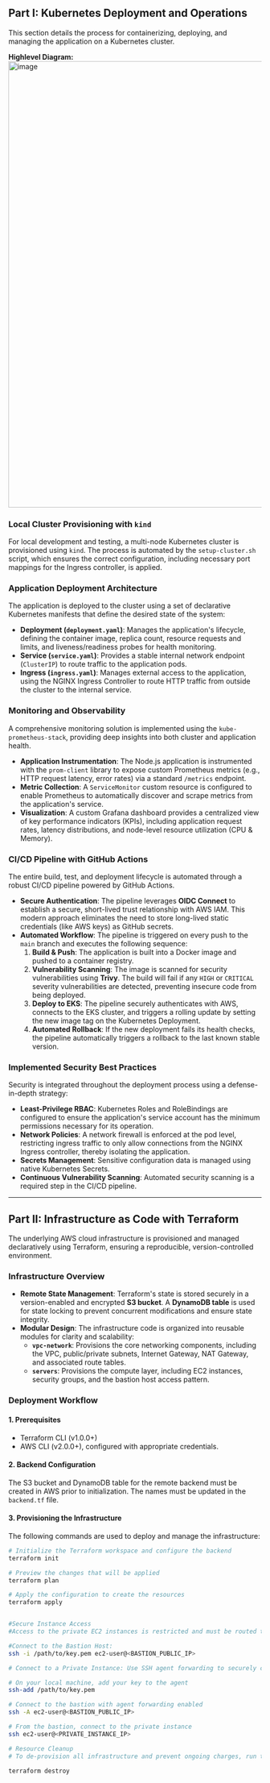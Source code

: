 ## Part I: Kubernetes Deployment and Operations

This section details the process for containerizing, deploying, and managing the application on a Kubernetes cluster.

**Highlevel Diagram:**
<img width="558" height="886" alt="image" src="https://github.com/user-attachments/assets/faf95e8a-08cb-44c7-ba1f-555ab6b5b47d" />


### Local Cluster Provisioning with `kind`
For local development and testing, a multi-node Kubernetes cluster is provisioned using `kind`. The process is automated by the `setup-cluster.sh` script, which ensures the correct configuration, including necessary port mappings for the Ingress controller, is applied.

### Application Deployment Architecture
The application is deployed to the cluster using a set of declarative Kubernetes manifests that define the desired state of the system:

* **Deployment (`deployment.yaml`)**: Manages the application's lifecycle, defining the container image, replica count, resource requests and limits, and liveness/readiness probes for health monitoring.
* **Service (`service.yaml`)**: Provides a stable internal network endpoint (`ClusterIP`) to route traffic to the application pods.
* **Ingress (`ingress.yaml`)**: Manages external access to the application, using the NGINX Ingress Controller to route HTTP traffic from outside the cluster to the internal service.

### Monitoring and Observability
A comprehensive monitoring solution is implemented using the `kube-prometheus-stack`, providing deep insights into both cluster and application health.

* **Application Instrumentation**: The Node.js application is instrumented with the `prom-client` library to expose custom Prometheus metrics (e.g., HTTP request latency, error rates) via a standard `/metrics` endpoint.
* **Metric Collection**: A `ServiceMonitor` custom resource is configured to enable Prometheus to automatically discover and scrape metrics from the application's service.
* **Visualization**: A custom Grafana dashboard provides a centralized view of key performance indicators (KPIs), including application request rates, latency distributions, and node-level resource utilization (CPU & Memory).

### CI/CD Pipeline with GitHub Actions
The entire build, test, and deployment lifecycle is automated through a robust CI/CD pipeline powered by GitHub Actions.

* **Secure Authentication**: The pipeline leverages **OIDC Connect** to establish a secure, short-lived trust relationship with AWS IAM. This modern approach eliminates the need to store long-lived static credentials (like AWS keys) as GitHub secrets.
* **Automated Workflow**: The pipeline is triggered on every push to the `main` branch and executes the following sequence:
    1.  **Build & Push**: The application is built into a Docker image and pushed to a container registry.
    2.  **Vulnerability Scanning**: The image is scanned for security vulnerabilities using **Trivy**. The build will fail if any `HIGH` or `CRITICAL` severity vulnerabilities are detected, preventing insecure code from being deployed.
    3.  **Deploy to EKS**: The pipeline securely authenticates with AWS, connects to the EKS cluster, and triggers a rolling update by setting the new image tag on the Kubernetes Deployment.
    4.  **Automated Rollback**: If the new deployment fails its health checks, the pipeline automatically triggers a rollback to the last known stable version.

### Implemented Security Best Practices
Security is integrated throughout the deployment process using a defense-in-depth strategy:

* **Least-Privilege RBAC**: Kubernetes Roles and RoleBindings are configured to ensure the application's service account has the minimum permissions necessary for its operation.
* **Network Policies**: A network firewall is enforced at the pod level, restricting ingress traffic to only allow connections from the NGINX Ingress controller, thereby isolating the application.
* **Secrets Management**: Sensitive configuration data is managed using native Kubernetes Secrets.
* **Continuous Vulnerability Scanning**: Automated security scanning is a required step in the CI/CD pipeline.

---

## Part II: Infrastructure as Code with Terraform

The underlying AWS cloud infrastructure is provisioned and managed declaratively using Terraform, ensuring a reproducible, version-controlled environment.

### Infrastructure Overview
* **Remote State Management**: Terraform's state is stored securely in a version-enabled and encrypted **S3 bucket**. A **DynamoDB table** is used for state locking to prevent concurrent modifications and ensure state integrity.
* **Modular Design**: The infrastructure code is organized into reusable modules for clarity and scalability:
    * **`vpc-network`**: Provisions the core networking components, including the VPC, public/private subnets, Internet Gateway, NAT Gateway, and associated route tables.
    * **`servers`**: Provisions the compute layer, including EC2 instances, security groups, and the bastion host access pattern.

### Deployment Workflow

#### 1. Prerequisites
* Terraform CLI (v1.0.0+)
* AWS CLI (v2.0.0+), configured with appropriate credentials.

#### 2. Backend Configuration
The S3 bucket and DynamoDB table for the remote backend must be created in AWS prior to initialization. The names must be updated in the `backend.tf` file.

#### 3. Provisioning the Infrastructure
The following commands are used to deploy and manage the infrastructure:

```bash
# Initialize the Terraform workspace and configure the backend
terraform init

# Preview the changes that will be applied
terraform plan

# Apply the configuration to create the resources
terraform apply


#Secure Instance Access
#Access to the private EC2 instances is restricted and must be routed through the bastion host.

#Connect to the Bastion Host:
ssh -i /path/to/key.pem ec2-user@<BASTION_PUBLIC_IP>

# Connect to a Private Instance: Use SSH agent forwarding to securely connect from the bastion to the private instance without exposing private keys.

# On your local machine, add your key to the agent
ssh-add /path/to/key.pem

# Connect to the bastion with agent forwarding enabled
ssh -A ec2-user@<BASTION_PUBLIC_IP>

# From the bastion, connect to the private instance
ssh ec2-user@<PRIVATE_INSTANCE_IP>

# Resource Cleanup
# To de-provision all infrastructure and prevent ongoing charges, run the destroy command.

terraform destroy 
